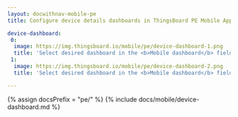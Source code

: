 ```yaml
---
layout: docwithnav-mobile-pe
title: Configure device details dashboards in ThingsBoard PE Mobile Application

device-dashboard:
 0:
  image: https://img.thingsboard.io/mobile/pe/device-dashboard-1.png
  title: 'Select desired dashboard in the <b>Mobile dashboard</b> field'
 1:
  image: https://img.thingsboard.io/mobile/pe/device-dashboard-2.png
  title: 'Select desired dashboard in the <b>Mobile dashboard</b> field'

---
```


{% assign docsPrefix = "pe/" %}
{% include docs/mobile/device-dashboard.md %}
